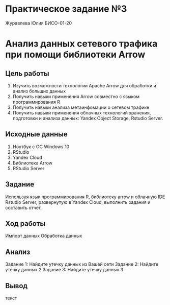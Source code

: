 # Практическое задание №3
Журавлева Юлия БИСО-01-20

# Анализ данных сетевого трафика при помощи библиотеки Arrow

## Цель работы

1.  Изучить возможности технологии Apache Arrow для обработки и анализ
    больших данных
2.  Получить навыки применения Arrow совместно с языком программирования
    R
3.  Получить навыки анализа метаинфомации о сетевом трафике
4.  Получить навыки применения облачных технологий хранения, подготовки
    и анализа данных: Yandex Object Storage, Rstudio Server.

## Исходные данные

1.  Ноутбук с ОС Windows 10
2.  RStudio
3.  Yandex Cloud
4.  Библиотека Arrow
5.  RStudio Server

## Задание

Используя язык программирования R, библиотеку arrow и облачную IDE
Rstudio Server, развернутую в Yandex Cloud, выполнить задания и
составить отчет.

## Ход работы

Импорт данных Обработка данных

## Анализ

Задание 1: Найдите утечку данных из Вашей сети Задание 2: Найдите утечку
данных 2 Задание 3: Найдите утечку данных 3

## Вывод

текст
